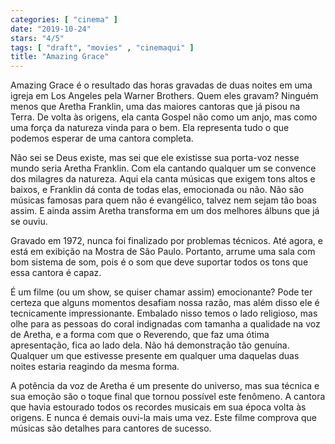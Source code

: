 ```yaml
---
categories: [ "cinema" ]
date: "2019-10-24"
stars: "4/5"
tags: [ "draft", "movies" , "cinemaqui" ]
title: "Amazing Grace"
---
```

Amazing Grace é o resultado das horas gravadas de duas noites em uma
igreja em Los Angeles pela Warner Brothers. Quem eles gravam? Ninguém
menos que Aretha Franklin, uma das maiores cantoras que já pisou na
Terra. De volta às origens, ela canta Gospel não como um anjo, mas
como uma força da natureza vinda para o bem. Ela representa tudo o que
podemos esperar de uma cantora completa.

Não sei se Deus existe, mas sei que ele existisse sua porta-voz nesse
mundo seria Aretha Franklin. Com ela cantando qualquer um se convence
dos milagres da natureza. Aqui ela canta músicas que exigem tons altos
e baixos, e Franklin dá conta de todas elas, emocionada ou não. Não
são músicas famosas para quem não é evangélico, talvez nem sejam
tão boas assim. E ainda assim Aretha transforma em um dos melhores
álbuns que já se ouviu.

Gravado em 1972, nunca foi finalizado por problemas técnicos. Até agora,
e está em exibição na Mostra de São Paulo. Portanto, arrume uma sala
com bom sistema de som, pois é o som que deve suportar todos os tons
que essa cantora é capaz.

É um filme (ou um show, se quiser chamar assim) emocionante? Pode ter
certeza que alguns momentos desafiam nossa razão, mas além disso ele é
tecnicamente impressionante. Embalado nisso temos o lado religioso, mas
olhe para as pessoas do coral indignadas com tamanha a qualidade na voz de
Aretha, e a forma com que o Reverendo, que faz uma ótima apresentação,
fica ao lado dela. Não há demonstração tão genuína. Qualquer um
que estivesse presente em qualquer uma daquelas duas noites estaria
reagindo da mesma forma.

A potência da voz de Aretha é um presente do universo, mas sua técnica
e sua emoção são o toque final que tornou possível este fenômeno. A
cantora que havia estourado todos os recordes musicais em sua época
volta às origens. E nunca é demais ouvi-la mais uma vez. Este filme
comprova que músicas são detalhes para cantores de sucesso.
